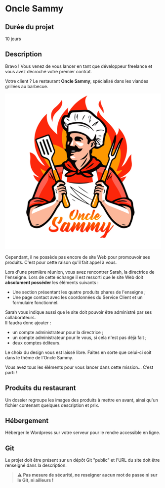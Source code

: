 # Oncle Sammy

## Durée du projet

10 jours

## Description

Bravo ! Vous venez de vous lancer en tant que développeur freelance et vous avez décroché votre premier contrat.

Votre client ? Le restaurant **Oncle Sammy**, spécialisé dans les viandes grillées au barbecue.

![Oncle Sammy](logo.jpg)

Cependant, il ne possède pas encore de site Web pour promouvoir ses produits. C'est pour cette raison qu'il fait appel à vous.

Lors d'une première réunion, vous avez rencontrer Sarah, la directrice de l'enseigne. Lors de cette échange il est ressorti que le site Web doit **absolument posséder** les éléments suivants :

* Une section présentant les quatre produits phares de l'enseigne ;
* Une page contact avec les coordonnées du Service Client et un formulaire fonctionnel.

Sarah vous indique aussi que le site doit pouvoir être administré par ses collaborateurs.  
Il faudra donc ajouter :

* un compte administrateur pour la directrice ;
* un compte administrateur pour le vous, si cela n'est pas déjà fait ;
* deux comptes éditeurs.

Le choix du design vous est laissé libre. Faites en sorte que celui-ci soit dans le thème de l'Oncle Sammy.

Vous avez tous les éléments pour vous lancer dans cette mission… C’est parti !

## Produits du restaurant

Un dossier regroupe les images des produits à mettre en avant, ainsi qu'un fichier contenant quelques description et prix.

## Hébergement

Héberger le Wordpress sur votre serveur pour le rendre accessible en ligne.

## Git

Le projet doit être présent sur un dépôt Git "public" et l'URL du site doit être renseigné dans la description.

> :warning: **Pas mesure de sécurité, ne reseigner aucun mot de passe ni sur le Git, ni ailleurs !**
